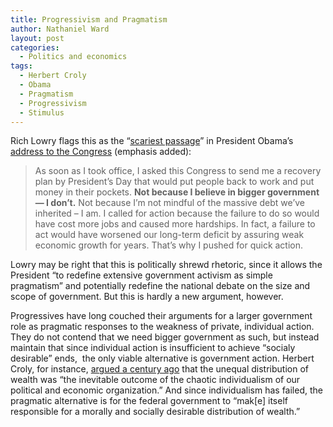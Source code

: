 ```yaml
---
title: Progressivism and Pragmatism
author: Nathaniel Ward
layout: post
categories:
  - Politics and economics
tags:
  - Herbert Croly
  - Obama
  - Pragmatism
  - Progressivism
  - Stimulus
---
```

Rich Lowry flags this as the “[scariest passage][1]” in President Obama’s [address to the Congress][2] (emphasis added):

> As soon as I took office, I asked this Congress to send me a recovery plan by President’s Day that would put people back to work and put money in their pockets. **Not because I believe in bigger government — I don’t.** Not because I’m not mindful of the massive debt we’ve inherited – I am. I called for action because the failure to do so would have cost more jobs and caused more hardships. In fact, a failure to act would have worsened our long-term deficit by assuring weak economic growth for years. That’s why I pushed for quick action.

Lowry may be right that this is politically shrewd rhetoric, since it allows the President “to redefine extensive government activism as simple pragmatism” and potentially redefine the national debate on the size and scope of government. But this is hardly a new argument, however.

Progressives have long couched their arguments for a larger government role as pragmatic responses to the weakness of private, individual action. They do not contend that we need bigger government as such, but instead maintain that since individual action is insufficient to achieve “socialy desirable” ends,  the only viable alternative is government action. Herbert Croly, for instance, [argued a century ago][3] that the unequal distribution of wealth was “the inevitable outcome of the chaotic individualism of our political and economic organization.” And since individualism has failed, the pragmatic alternative is for the federal government to “mak[e] itself responsible for a morally and socially desirable distribution of wealth.”

 [1]: http://corner.nationalreview.com/post/?q=NjFiYTFjMGQ5N2NiNDc5NDQ4ZDZjNGEzMjdkMzRjZGY=
 [2]: http://www.whitehouse.gov/the_press_office/Remarks-of-President-Barack-Obama-Address-to-Joint-Session-of-Congress/
 [3]: http://www.gutenberg.org/files/14422/14422-h/14422-h.htm